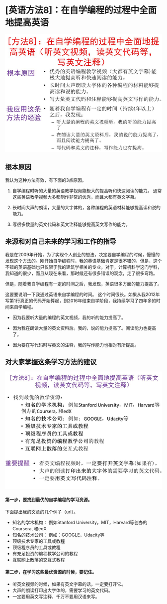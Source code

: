 # [英语方法8]：在自学编程的过程中全面地提高英语

![](/images/章2-“不背单词”的真需求英语学习法/学习方法8：在自学编程的过程中全面地提高英语/幻灯片8.JPG)

## 根本原因

我认为这种方法有效，有下面的3点原因。

1. 自学编程时听的大量的英语教学视频能极大的提高听和快速阅读的能力。
通常这些英语教学视频大多都制作非常的优秀，而且大都有英文字幕。

2. 长时间大声的朗读，大量的大字体的，各种编程的英语材料能够提高读和说的能力。

3. 写很多数量的英文代码和英文注释能够提高英文写作的能力。

## 来源和对自己未来的学习和工作的指导

我是在2009年开始，为了实现个人创业的想法，决定要自学编程的时候，慢慢的发现这个方法的。刚开始自学编程时，我的英语基础肯定是很不错的，但是，这个不错的英语基础也只仅限于我的建筑学相关的专业，对于，计算机科学这门学科，我知道的很少，而且从现在来看，那时候还有很多错误的观念，走了很多弯路。

但是，随着我自学编程有一定的时间之后，我发现，英语很多方面的能力提高了。

这要要说明一下我通过英语来自学编程的时间。 这个时间很长。如果从我2012年写第1行真正的代码开始算起，到2016年结束自学阶段，我持续学习了四年多的时间来自学编程。

- 因为我要听大量的编程的英文视频，我的听的能力提高了。

- 因为我在朗读大量的英文资料后。我的，说的能力提高了。阅读能力也提高了。

- 因为要在写代码时写英文的注释，我的写作能力也相对有所提高。

## 对大家掌握这条学习方法的建议

![](/images/章2-“不背单词”的真需求英语学习法/学习方法8：在自学编程的过程中全面地提高英语/幻灯片7-建议.JPG)

#### 第一步，要找到最优的自学编程的学习资源。

下面提出我的文章的几个例子（url）。

- 知名的学术机构： 例如Stanford University，MIT，Harvard等创办的Coursera, 和edX
- 知名的技术公司： 例如：GOOGLE，Udacity等
- 顶级技术专家的工具或教程
- 顶级程序员的工具或教程
- 有充足投资的编程教学公司的教程
- 互联网上散落的交互式教程


#### 第二步，在学习这些最优资源的时候，要记住。
- 听英文视频的时候，如果有英文字幕的话，一定要打开它。
- 大声的朗读打印出大字体的，需要学习的英文代码。
- 一定要用英文写注释，千万不要用汉语来写。
